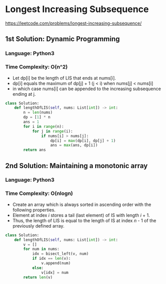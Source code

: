 # Longest Increasing Subsequence
https://leetcode.com/problems/longest-increasing-subsequence/


## 1st Solution: Dynamic Programming
### Language: Python3
### Time Complexity: O(n^2)

*   Let dp[i] be the length of LIS that ends at nums[i].
*   dp[i] equals the maximum of dp[j] + 1 (j < i) when nums[j] < nums[i]
*   in which case nums[i] can be appended to the increasing subsequence ending at j. 

```python
class Solution:
    def lengthOfLIS(self, nums: List[int]) -> int:
        n = len(nums)
        dp = [1] * n
        ans = 1
        for i in range(n):
            for j in range(i):
                if nums[i] > nums[j]:
                    dp[i] = max(dp[i], dp[j] + 1)
                    ans = max(ans, dp[i])       
        return ans
```


## 2nd Solution: Maintaining a monotonic array
### Language: Python3
### Time Complexity: O(nlogn)

*   Create an array which is always sorted in ascending order with the following properties.
*   Element at index *i* stores a tail (last element) of IS with length *i* + 1.
*   Thus, the length of LIS is equal to the length of IS at index *n* - 1 of the previously defined array.

```python
class Solution:
    def lengthOfLIS(self, nums: List[int]) -> int:
        v = []
        for num in nums:
            idx = bisect_left(v, num)
            if idx == len(v):
                v.append(num)
            else:
                v[idx] = num
        return len(v)
```

